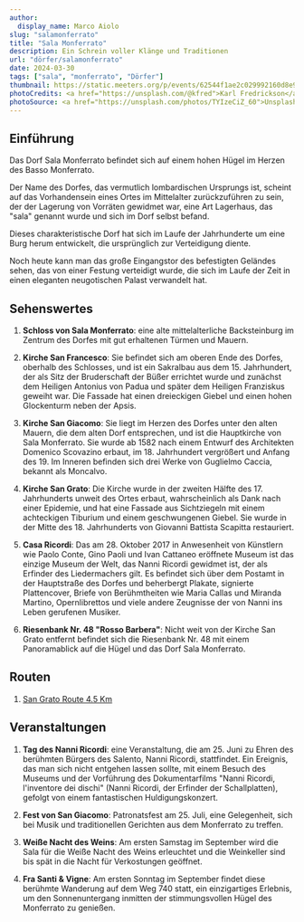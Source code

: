 ```yaml
---
author:
  display_name: Marco Aiolo
slug: "salamonferrato"
title: "Sala Monferrato"
description: Ein Schrein voller Klänge und Traditionen
url: "dörfer/salamonferrato"
date: 2024-03-30
tags: ["sala", "monferrato", "Dörfer"]
thumbnail: https://static.meeters.org/p/events/62544f1ae2c029992160d8e9/dc2ede5d-6341-4828-bf94-dcd3fab1fa05.jpg
photoCredits: <a href="https://unsplash.com/@kfred">Karl Fredrickson</a>
photoSource: <a href="https://unsplash.com/photos/TYIzeCiZ_60">Unsplash</a>
---
```


## Einführung

Das Dorf Sala Monferrato befindet sich auf einem hohen Hügel im Herzen des Basso Monferrato.

Der Name des Dorfes, das vermutlich lombardischen Ursprungs ist, scheint auf das Vorhandensein eines Ortes im Mittelalter zurückzuführen zu sein, der der Lagerung von Vorräten gewidmet war, eine Art Lagerhaus, das "sala" genannt wurde und sich im Dorf selbst befand.

Dieses charakteristische Dorf hat sich im Laufe der Jahrhunderte um eine Burg herum entwickelt, die ursprünglich zur Verteidigung diente.

Noch heute kann man das große Eingangstor des befestigten Geländes sehen, das von einer Festung verteidigt wurde, die sich im Laufe der Zeit in einen eleganten neugotischen Palast verwandelt hat.

## Sehenswertes

1. **Schloss von Sala Monferrato**: eine alte mittelalterliche Backsteinburg im Zentrum des Dorfes mit gut erhaltenen Türmen und Mauern.

2. **Kirche San Francesco**: Sie befindet sich am oberen Ende des Dorfes, oberhalb des Schlosses, und ist ein Sakralbau aus dem 15. Jahrhundert, der als Sitz der Bruderschaft der Büßer errichtet wurde und zunächst dem Heiligen Antonius von Padua und später dem Heiligen Franziskus geweiht war. Die Fassade hat einen dreieckigen Giebel und einen hohen Glockenturm neben der Apsis.

3. **Kirche San Giacomo**: Sie liegt im Herzen des Dorfes unter den alten Mauern, die dem alten Dorf entsprechen, und ist die Hauptkirche von Sala Monferrato. Sie wurde ab 1582 nach einem Entwurf des Architekten Domenico Scovazino erbaut, im 18. Jahrhundert vergrößert und Anfang des 19. Im Inneren befinden sich drei Werke von Guglielmo Caccia, bekannt als Moncalvo.

4. **Kirche San Grato**: Die Kirche wurde in der zweiten Hälfte des 17. Jahrhunderts unweit des Ortes erbaut, wahrscheinlich als Dank nach einer Epidemie, und hat eine Fassade aus Sichtziegeln mit einem achteckigen Tiburium und einem geschwungenen Giebel. Sie wurde in der Mitte des 18. Jahrhunderts von Giovanni Battista Scapitta restauriert.

5. **Casa Ricordi**: Das am 28. Oktober 2017 in Anwesenheit von Künstlern wie Paolo Conte, Gino Paoli und Ivan Cattaneo eröffnete Museum ist das einzige Museum der Welt, das Nanni Ricordi gewidmet ist, der als Erfinder des Liedermachers gilt. Es befindet sich über dem Postamt in der Hauptstraße des Dorfes und beherbergt Plakate, signierte Plattencover, Briefe von Berühmtheiten wie Maria Callas und Miranda Martino, Opernlibrettos und viele andere Zeugnisse der von Nanni ins Leben gerufenen Musiker.

6. **Riesenbank Nr. 48 "Rosso Barbera"**: Nicht weit von der Kirche San Grato entfernt befindet sich die Riesenbank Nr. 48 mit einem Panoramablick auf die Hügel und das Dorf Sala Monferrato.

## Routen

1. [San Grato  Route 4.5 Km](https://monfit.netlify.app/de/blog/salamonferrato-sangrato-route/)

## Veranstaltungen

1. **Tag des Nanni Ricordi**: eine Veranstaltung, die am 25. Juni zu Ehren des berühmten Bürgers des Salento, Nanni Ricordi, stattfindet. Ein Ereignis, das man sich nicht entgehen lassen sollte, mit einem Besuch des Museums und der Vorführung des Dokumentarfilms "Nanni Ricordi, l'inventore dei dischi" (Nanni Ricordi, der Erfinder der Schallplatten), gefolgt von einem fantastischen Huldigungskonzert.

2. **Fest von San Giacomo**: Patronatsfest am 25. Juli, eine Gelegenheit, sich bei Musik und traditionellen Gerichten aus dem Monferrato zu treffen.

3. **Weiße Nacht des Weins**: Am ersten Samstag im September wird die Sala für die Weiße Nacht des Weins erleuchtet und die Weinkeller sind bis spät in die Nacht für Verkostungen geöffnet.

4. **Fra Santi & Vigne**: Am ersten Sonntag im September findet diese berühmte Wanderung auf dem Weg 740 statt, ein einzigartiges Erlebnis, um den Sonnenuntergang inmitten der stimmungsvollen Hügel des Monferrato zu genießen.

